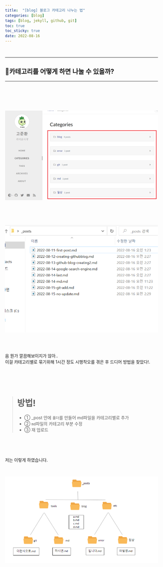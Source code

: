 ```yaml
---
title:  "[blog] 블로그 카테고리 나누는 법"
categories: [blog] 
tags: [blog, jekyll, github, git]
toc: true
toc_sticky: true
date: 2022-08-16
---
```


<br>

---
## 🤔카테고리를 어떻게 하면 나눌 수 있을까?
---
<br>
<br>
<br>
<br>

![Desktop View](/assets/img/categories-dividing/1.PNG)

<br>
<br>
<br>

![Desktop View](/assets/img/categories-dividing/2.PNG)

<br>
<br>

음 뭔가 깔끔해보이지가 않아..\
이걸 카테고리별로 묶기위해 1시간 정도 시행착오를 겪은 후 드디어 방법을 찾았다!.

<br>
<br>
<br>

> # 방법!
> * ①
> _post 안에 `폴더`를 만들어 md파일을 카테고리별로 추가
> * ②
> `md`파일의 카테고리 부분 수정
> * ③
> 재 업로드

<br>
<br>
<br>

저는 이렇게 하였습니다.

<br>

![Desktop View](/assets/img/categories-dividing/3.PNG)

<br>


